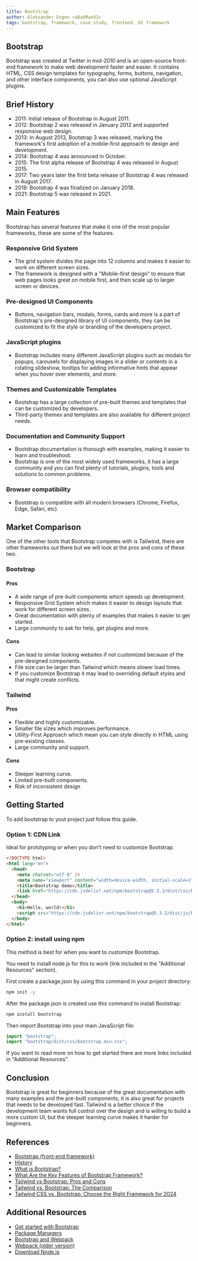 ```yaml
---
title: Bootstrap
author: Aleksander Engen <aBadMan91>
tags: bootstrap, framework, case study, frontend, UI framework
---
```


## Bootstrap

Bootstrap was created at Twitter in mid-2010 and is an open-source front-end framework to make web development faster and easier. It contains HTML, CSS design templates for typography, forms, buttons, navigation, and other interface components, you can also use optional JavaScript plugins.

## Brief History

- 2011: Initial release of Bootstrap in August 2011.
- 2012: Bootstrap 2 was released in January 2012 and supported responsive web design.
- 2013: In August 2013, Bootstrap 3 was released, marking the framework's first adoption of a mobile-first approach to design and development.
- 2014: Bootstrap 4 was announced in October.
- 2015: The first alpha release of Bootstrap 4 was released in August 2015.
- 2017: Two years later the first beta release of Bootstrap 4 was released in August 2017.
- 2018: Bootstrap 4 was finalized on January 2018.
- 2021: Bootstrap 5 was released in 2021.

## Main Features

Bootstrap has several features that make it one of the most popular frameworks, these are some of the features.

### Responsive Grid System

- The grid system divides the page into 12 columns and makes it easier to work on different screen sizes.
- The framework is designed with a "Mobile-first design" to ensure that web pages looks great on mobile first, and then scale up to larger screen or devices.

### Pre-designed UI Components

- Buttons, navigation bars, modals, forms, cards and more is a part of Bootstrap's pre-designed library of UI components, they can be customized to fit the style or branding of the developers project.

### JavaScript plugins

- Bootstrap includes many different JavaScript plugins such as modals for popups, carousels for displaying images in a slider or contents in a rotating slideshow, tooltips for adding informative hints that appear when you hover over elements, and more.

### Themes and Customizable Templates

- Bootstrap has a large collection of pre-built themes and templates that can be customized by developers.
- Third-party themes and templates are also available for different project needs.

### Documentation and Community Support

- Bootstrap documentation is thorough with examples, making it easier to learn and troubleshoot.
- Bootstrap is one of the most widely used frameworks, it has a large community and you can find plenty of tutorials, plugins, tools and solutions to common problems.

### Browser compatibility

- Bootstrap is compatible with all modern browsers (Chrome, Firefox, Edge, Safari, etc).

## Market Comparison

One of the other tools that Bootstrap competes with is Tailwind, there are other frameworks out there but we will look at the pros and cons of these two.

### Bootstrap

#### Pros

- A wide range of pre-built components which speeds up development.
- Responsive Grid System which makes it easier to design layouts that work for different screen sizes.
- Great documentation with plenty of examples that makes it easier to get started.
- Large community to ask for help, get plugins and more.

#### Cons

- Can lead to similar looking websites if not customized because of the pre-designed components.
- File size can be larger than Tailwind which means slower load times.
- If you customize Bootstrap it may lead to overriding default styles and that might create conflicts.

### Tailwind

#### Pros

- Flexible and highly customizable.
- Smaller file sizes which improves performance.
- Utility-First Approach which mean you can style directly in HTML using pre-existing classes.
- Large community and support.

#### Cons

- Steeper learning curve.
- Limited pre-built components.
- Risk of inconsistent design

## Getting Started

To add bootstrap to yout project just follow this guide.

### Option 1: CDN Link

Ideal for prototyping or when you don't need to customize Bootstrap.

```html
<!DOCTYPE html>
<html lang="en">
  <head>
    <meta charset="utf-8" />
    <meta name="viewport" content="width=device-width, initial-scale=1" />
    <title>Bootstrap demo</title>
    <link href="https://cdn.jsdelivr.net/npm/bootstrap@5.3.3/dist/css/bootstrap.min.css" rel="stylesheet" integrity="sha384-QWTKZyjpPEjISv5WaRU9OFeRpok6YctnYmDr5pNlyT2bRjXh0JMhjY6hW+ALEwIH" crossorigin="anonymous" />
  </head>
  <body>
    <h1>Hello, world!</h1>
    <script src="https://cdn.jsdelivr.net/npm/bootstrap@5.3.3/dist/js/bootstrap.bundle.min.js" integrity="sha384-YvpcrYf0tY3lHB60NNkmXc5s9fDVZLESaAA55NDzOxhy9GkcIdslK1eN7N6jIeHz" crossorigin="anonymous"></script>
  </body>
</html>
```

### Option 2: install using npm

This method is best for when you want to customize Bootstrap.

You need to install node.js for this to work (link included in the "Additional Resources" section).

First create a package.json by using this command in your project directory:

```bash
npm init -y
```

After the package.json is created use this command to install Bootstrap:

```bash
npm install bootstrap
```

Then import Bootstrap into your main JavaScript file:

```javascript
import "bootstrap";
import "bootstrap/dist/css/bootstrap.min.css";
```

If you want to read more on how to get started there are more links included in "Additional Resources".

## Conclusion

Bootstrap is great for beginners because of the great documentation with many examples and the pre-built components, it is also great for projects that needs to be developed fast. Tailwind is a better choice if the development team wants full control over the design and is willing to build a more custom UI, but the steeper learning curve makes it harder for beginners.

## References

- [Bootstrap (front-end framework)](<https://en.wikipedia.org/wiki/Bootstrap_(front-end_framework)>)
- [History](https://getbootstrap.com/docs/4.0/about/history/)
- [What is Bootstrap?](https://www.w3schools.com/bootstrap5/bootstrap_get_started.php)
- [What Are the Key Features of Bootstrap Framework?](https://www.optisolbusiness.com/insight/what-are-the-key-features-of-bootstrap-framework)
- [Tailwind vs Bootstrap: Pros and Cons](https://likims.com/blog/tailwind-vs-bootstrap-pros-and-cons)
- [Tailwind vs. Bootstrap: The Comparison](https://caisy.io/blog/tailwind-vs-bootstrap)
- [Tailwind CSS vs. Bootstrap: Choose the Right Framework for 2024](https://www.loopple.com/blog/tailwind-css-vs-bootstrap/)

## Additional Resources

- [Get started with Bootstrap](https://getbootstrap.com/docs/5.3/getting-started/introduction/)
- [Package Managers](https://getbootstrap.com/docs/5.3/getting-started/download/#package-managers)
- [Bootstrap and Webpack](https://getbootstrap.com/docs/5.3/getting-started/webpack/)
- [Webpack (older version)](https://getbootstrap.com/docs/4.0/getting-started/webpack/)
- [Download Node.js](https://nodejs.org/en/download/package-manager)

